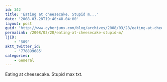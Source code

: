 ```yaml
---
id: 342
title: 'Eating at cheesecake. Stupid m...'
date: '2008-03-28T19:40:48-04:00'
layout: post
guid: 'http://www.cyberjunx.com/blog/archives/2008/03/28/eating-at-cheesecake-stupid-m/'
permalink: /2008/03/28/eating-at-cheesecake-stupid-m/
ljID:
    - '509'
aktt_twitter_id:
    - '778899685'
categories:
    - General
---
```


Eating at cheesecake. Stupid max txt.